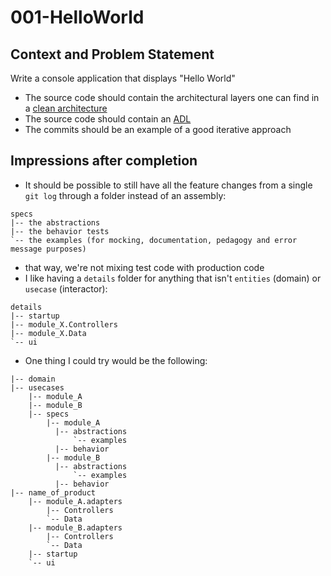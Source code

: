 # 001-HelloWorld

## Context and Problem Statement

Write a console application that displays "Hello World"
* The source code should contain the architectural layers one can find in a [clean architecture](https://melandel.github.io/resources/clean_architecture/article.html)
* The source code should contain an [ADL](https://melandel.github.io/resources/doc/architecture/architecture_decision_log.html)
* The commits should be an example of a good iterative approach

## Impressions after completion

* It should be possible to still have all the feature changes from a single `git log` through a folder instead of an assembly:
```
specs
|-- the abstractions
|-- the behavior tests
`-- the examples (for mocking, documentation, pedagogy and error message purposes)
```

* that way, we're not mixing test code with production code
* I like having a `details` folder for anything that isn't `entities` (domain) or `usecase` (interactor):
```
details
|-- startup
|-- module_X.Controllers
|-- module_X.Data
`-- ui
```
* One thing I could try would be the following:
```
|-- domain
|-- usecases
    |-- module_A
    |-- module_B
    |-- specs
        |-- module_A
          |-- abstractions
              `-- examples
          |-- behavior
        |-- module_B
          |-- abstractions
              `-- examples
          |-- behavior
|-- name_of_product
    |-- module_A.adapters
        |-- Controllers
        `-- Data
    |-- module_B.adapters
        |-- Controllers
        `-- Data
    |-- startup
    `-- ui
```
